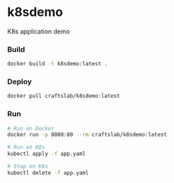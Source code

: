 # k8sdemo

K8s application demo



### Build

```bash
docker build -t k8sdemo:latest .
```



### Deploy

```bash
docker pull craftslab/k8sdemo:latest
```



### Run

```bash
# Run on Docker
docker run -p 8080:80 --rm craftslab/k8sdemo:latest

# Run on K8s
kubectl apply -f app.yaml

# Stop on K8s
kubectl delete -f app.yaml
```
